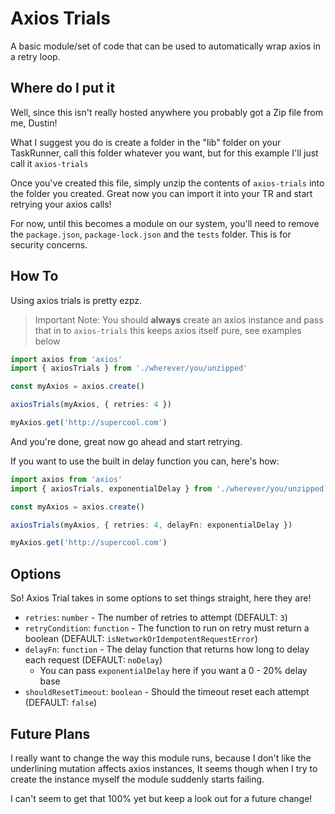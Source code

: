 # Axios Trials

A basic module/set of code that can be used to automatically wrap axios in a retry loop.

## Where do I put it

Well, since this isn't really hosted anywhere you probably got a Zip file from me, Dustin!

What I suggest you do is create a folder in the "lib" folder on your TaskRunner, call this folder whatever you want, but for this example I'll just call it `axios-trials`

Once you've created this file, simply unzip the contents of `axios-trials` into the folder you created. Great now you can import it into your TR and start retrying your axios calls!

For now, until this becomes a module on our system, you'll need to remove the `package.json`, `package-lock.json` and the `tests` folder. This is for security concerns.

## How To

Using axios trials is pretty ezpz.

> Important Note: You should **always** create an axios instance and pass that in to `axios-trials` this keeps axios itself pure, see examples below

```ts
import axios from 'axios'
import { axiosTrials } from './wherever/you/unzipped'

const myAxios = axios.create()

axiosTrials(myAxios, { retries: 4 })

myAxios.get('http://supercool.com')
```

And you're done, great now go ahead and start retrying.

If you want to use the built in delay function you can, here's how:

```ts
import axios from 'axios'
import { axiosTrials, exponentialDelay } from './wherever/you/unzipped'

const myAxios = axios.create()

axiosTrials(myAxios, { retries: 4, delayFn: exponentialDelay })

myAxios.get('http://supercool.com')
```

## Options

So! Axios Trial takes in some options to set things straight, here they are!

- `retries`: `number` - The number of retries to attempt (DEFAULT: `3`)
- `retryCondition`: `function` - The function to run on retry must return a boolean (DEFAULT: `isNetworkOrIdempotentRequestError`)
- `delayFn`: `function` - The delay function that returns how long to delay each request (DEFAULT: `noDelay`)
  - You can pass `exponentialDelay` here if you want a 0 - 20% delay base
- `shouldResetTimeout`: `boolean` - Should the timeout reset each attempt (DEFAULT: `false`)

## Future Plans

I really want to change the way this module runs, because I don't like the underlining mutation affects axios instances, It seems though when I try to create the instance myself the module suddenly starts failing.

I can't seem to get that 100% yet but keep a look out for a future change!
